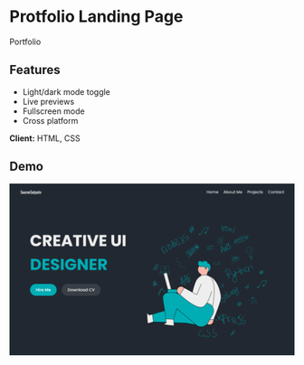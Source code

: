 
# Protfolio Landing Page

Portfolio


## Features

- Light/dark mode toggle
- Live previews
- Fullscreen mode
- Cross platform



**Client:** HTML, CSS



## Demo


![](demo.png)
